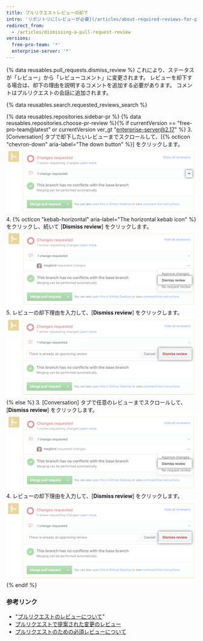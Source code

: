 ```yaml
---
title: プルリクエストレビューの却下
intro: 'リポジトリに[レビューが必要](/articles/about-required-reviews-for-pull-requests)な場合は、有効でなくなった、またはレビュー担当者による承認不可のプルリクエストレビューを却下できます。'
redirect_from:
  - /articles/dismissing-a-pull-request-review
versions:
  free-pro-team: '*'
  enterprise-server: '*'
---
```


{% data reusables.pull_requests.dismiss_review %}
これにより、ステータスが「レビュー」から「レビューコメント」に変更されます。 レビューを却下する場合は、却下の理由を説明するコメントを追加する必要があります。 コメントはプルリクエストの会話に追加されます。

{% data reusables.search.requested_reviews_search %}

{% data reusables.repositories.sidebar-pr %}
{% data reusables.repositories.choose-pr-review %}{% if currentVersion == "free-pro-team@latest" or currentVersion ver_gt "enterprise-server@2.17" %}
3. [Conversation] タブで却下したいレビューまでスクロールして、[{% octicon "chevron-down" aria-label="The down button" %}] をクリックします。 ![マージボックス中の V 字型アイコン](/assets/images/help/pull_requests/merge_box/pull-request-open-menu.png)
4. {% octicon "kebab-horizontal" aria-label="The horizontal kebab icon" %} をクリックし、続いて [**Dismiss review**] をクリックします。 ![マージボックス中のケバブアイコン](/assets/images/help/pull_requests/merge_box/pull-request-dismiss-review.png)
5. レビューの却下理由を入力して、[**Dismiss review**] をクリックします。 ![[Dismiss review] ボタン](/assets/images/help/pull_requests/merge_box/pull-request-dismiss-review-button.png)
{% else %}
3. [Conversation] タブで任意のレビューまでスクロールして、[**Dismiss review**] をクリックします。 ![レビューを却下するオプション](/assets/images/help/pull_requests/merge_box/pull-request-dismiss-review.png)
4. レビューの却下理由を入力して、[**Dismiss review**] をクリックします。 ![[Dismiss review] ボタン](/assets/images/help/pull_requests/merge_box/pull-request-dismiss-review-button.png)
{% endif %}

### 参考リンク

- "[プルリクエストのレビューについて](/articles/about-pull-request-reviews)"
- [プルリクエストで提案された変更のレビュー](/articles/reviewing-proposed-changes-in-a-pull-request)
- [プルリクエストのための必須レビューについて](/articles/about-required-reviews-for-pull-requests)
